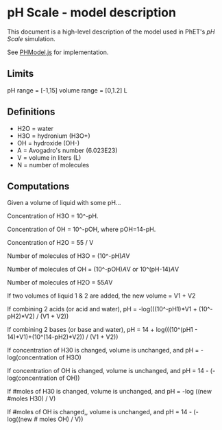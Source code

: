 # pH Scale - model description

This document is a high-level description of the model used in PhET's _pH Scale_ simulation.

See [PHModel.js](https://github.com/phetsims/ph-scale/blob/master/js/common/model/PHModel.js) for implementation.

## Limits

pH range = [-1,15]
volume range = [0,1.2] L

## Definitions

* H2O = water
* H3O = hydronium (H3O+)
* OH = hydroxide (OH-)
* A = Avogadro's number (6.023E23)
* V = volume in liters (L)
* N = number of molecules

## Computations

Given a volume of liquid with some pH...

Concentration of H3O = 10^-pH.

Concentration of OH = 10^-pOH, where pOH=14-pH.

Concentration of H2O = 55 / V

Number of molecules of H3O = (10^-pH)*A*V

Number of molecules of OH = (10^-pOH)*A*V or 10^(pH-14)*A*V

Number of molecules of H2O = 55*A*V

If two volumes of liquid 1 & 2 are added, the new volume = V1 + V2

If combining 2 acids (or acid and water), pH = -log(((10^-pH1)*V1 + (10^-pH2)*V2) / (V1 + V2))

If combining 2 bases (or base and water), pH = 14 + log(((10^(pH1 - 14)*V1)+(10^(14-pH2)*V2)) / (V1 + V2))

If concentration of H30 is changed, volume is unchanged, and pH = -log(concentration of H3O)

If concentration of OH is changed, volume is unchanged, and pH = 14 - (-log(concentration of OH))

If #moles of H30 is changed, volume is unchanged, and pH = -log ((new #moles H30) / V)

If #moles of OH is changed,, volume is unchanged, and pH = 14 - (-log((new # moles OH) / V))
